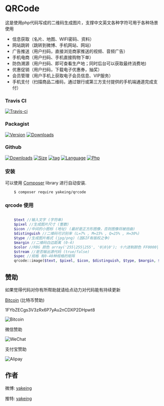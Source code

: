 # QRCode
这是使用php代码写成的二维码生成图片，支撑中文英文各种字符可用于各种场景使用

- 信息获取（名片、地图、WIFI密码、资料）
- 网站跳转（跳转到微博、手机网站、网站）
- 广告推送（用户扫码，直接浏览商家推送的视频、音频广告）
- 手机电商（用户扫码、手机直接购物下单）
- 防伪溯源（用户扫码、即可查看生产地；同时后台可以获取最终消费地)
- 优惠促销（用户扫码，下载电子优惠券，抽奖）
- 会员管理（用户手机上获取电子会员信息、VIP服务）
- 手机支付（扫描商品二维码，通过银行或第三方支付提供的手机端通道完成支付）

### Travis CI

[![Travis-ci](https://api.travis-ci.org/yakeing/php_jwsign.svg)](https://travis-ci.org/yakeing/php_jwsign)

### Packagist

[![Version](http://img.shields.io/packagist/v/yakeing/qrcode.svg)](https://packagist.org/packages/yakeing/qrcode/releases)
[![Downloads](http://img.shields.io/packagist/dt/yakeing/qrcode.svg)](https://packagist.org/packages/yakeing/qrcode)

### Github

[![Downloads](https://img.shields.io/github/downloads/yakeing/QRCode/total.svg)](https://github.com/yakeing/QRCode)
[![Size](https://img.shields.io/github/size/yakeing/QrCode/src/QrCode.php.svg)](https://github.com/yakeing/QRCode/blob/master/src/QrCode.php)
[![tag](https://img.shields.io/github/tag/yakeing/QRCode.svg)](https://github.com/yakeing/QRCode/releases)
[![Language](https://img.shields.io/github/license/yakeing/QRCode.svg)](https://github.com/yakeing/QRCode/blob/master/LICENSE)
[![Php](https://img.shields.io/github/languages/top/yakeing/QRCode.svg)](https://github.com/yakeing/QRCode)

### 安装

可以使用 [Composer](https://getcomposer.org) library 进行自动安装.

```
    $ composer require yakeing/qrcode
```

### qrcode 使用

```php

    $text //输入文字 (字符串)
    $pixel //生成图片尺寸 (整数)
    $icon //中间的小图标 (地址) (最好是正方形图像，否则图像将被扭曲)
    $distinguish //二维码可识别率 (L=7% , M=15% , Q=25% , H=30%)
    $type //生成图片格式 (jpg/png) (因GIF有版权之争)
    $margin //二维码白边距离 (0-4)
    $color //RBG 颜色 array('255|255|255', '0|0|0'); 十六进制颜色 FF0000|000000 (可选择RBG或十六进制的其中一种)
    $stream //是否输出源代码 (true/false)
    $spec //规格 有0-40种规格的矩阵
    qrcode::image($text, $pixel, $icon, $distinguish, $type, $margin, $color, $stream);
```

赞助
---
如果觉得代码对你有所帮助就请给点动力对代码能有持续更新

 [Bitcoin](https://btc.com/1FYbZECgs3V3zRx6P7yAu2nCDXP2DHpwt8) (比特币赞助)

1FYbZECgs3V3zRx6P7yAu2nCDXP2DHpwt8

 ![Bitcoin](https://raw.githubusercontent.com/yakeing/Content/master/Donate/Bitcoin.png)

 微信赞助

 ![WeChat](https://raw.githubusercontent.com/yakeing/Content/master/Donate/WeChat.png)

 支付宝赞助

 ![Alipay](https://raw.githubusercontent.com/yakeing/Content/master/Donate/Alipay.png)

作者
---

微博: [yakeing](https://weibo.com/yakeing)

推特: [yakeing](https://twitter.com/yakeing)
